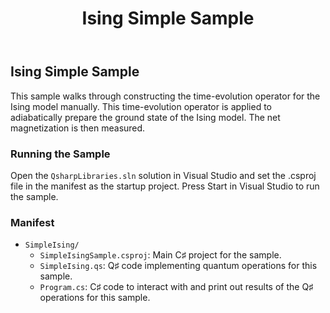 ﻿---
title: "Ising Simple Sample"
---

## Ising Simple Sample ##

This sample walks through constructing the time-evolution operator for the Ising model manually. This time-evolution operator is applied to adiabatically prepare the ground state of the Ising model. The net magnetization is then measured.

### Running the Sample ###

Open the `QsharpLibraries.sln` solution in Visual Studio and set the .csproj file in the manifest as the startup project.
Press Start in Visual Studio to run the sample.

### Manifest ###

- `SimpleIsing/`
  - `SimpleIsingSample.csproj`: Main C♯ project for the sample.
  - `SimpleIsing.qs`: Q♯ code implementing quantum operations for this sample.
  - `Program.cs`: C♯ code to interact with and print out results of the Q♯ operations for this sample.

